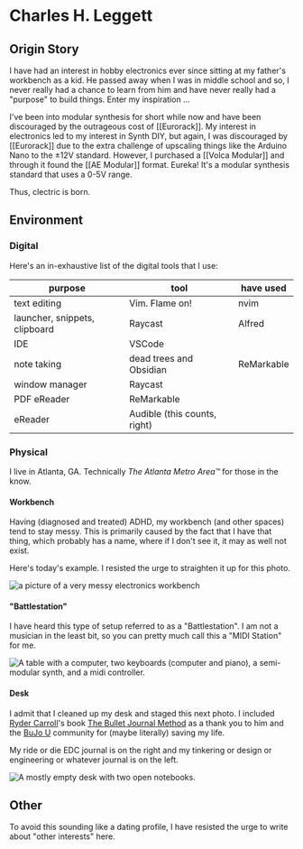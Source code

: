 # Charles H. Leggett

## Origin Story
I have had an interest in hobby electronics ever since sitting at my father's workbench as a kid. He passed away when I was in middle school and so, I never really had a chance to learn from him and have never really had a "purpose" to build things. Enter my inspiration ...

I've been into modular synthesis for short while now and have been discouraged by the outrageous cost of [[Eurorack]]. My interest in electronics led to my interest in Synth DIY, but again, I was discouraged by [[Eurorack]] due to the extra challenge of upscaling things like the Arduino Nano to the ±12V standard. However, I purchased a [[Volca Modular]] and through it found the [[AE Modular]] format. Eureka! It's a modular synthesis standard that uses a 0-5V range.

Thus, clectric is born.
## Environment
### Digital
Here's an in-exhaustive list of the digital tools that I use:

| **purpose**                   | **tool**                     | **have used** |
| ----------------------------- | ---------------------------- | ------------- |
| text editing                  | Vim. Flame on!               | nvim          |
| launcher, snippets, clipboard | Raycast                      | Alfred        |
| IDE                           | VSCode                       |               |
| note taking                   | dead trees and Obsidian      | ReMarkable    |
| window manager                | Raycast                      |               |
| PDF eReader                   | ReMarkable                   |               |
| eReader                       | Audible (this counts, right) |               |

### Physical
I live in Atlanta, GA.
Technically *The Atlanta Metro Area™* for those in the know.

#### Workbench
Having (diagnosed and treated) ADHD, my workbench (and other spaces) tend to stay messy.
This is primarily caused by the fact that I have that thing, which probably has a name, where if I don't see it, it may as well not exist.

Here's today's example. I resisted the urge to straighten it up for this photo.

![a picture of a very messy electronics workbench](Images/chleggettWorkbench.png)

#### "Battlestation"
I have heard this type of setup referred to as a "Battlestation". I am not a musician in the least bit, so you can pretty much call this a "MIDI Station" for me.

![A table with a computer, two keyboards (computer and piano), a semi-modular synth, and a midi controller.](chleggettBattlestation.png)

#### Desk
I admit that I cleaned up my desk and staged this next photo. I included [Ryder Carroll](https://bulletjournal.com/pages/rydercarroll?srsltid=AfmBOopI8ELUZBVgdGMqOar7f3e8x-XUOpblkBaptPDYe9-ueFj_E_ew)'s book [The Bullet Journal Method](https://bulletjournal.com/pages/book) as a thank you to him and the [BuJo U](https://community.bulletjournal.com) community for (maybe literally) saving my life.

My ride or die EDC journal is on the right and my tinkering or design or engineering or whatever journal is on the left.

![A mostly empty desk with two open notebooks.](chleggettDesk.png)

## Other
To avoid this sounding like a dating profile, I have resisted the urge to write about "other interests" here.
